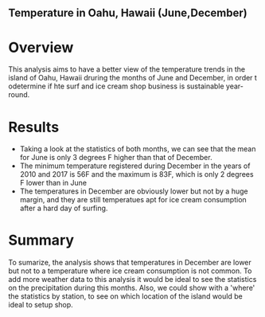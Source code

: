 ## Temperature in Oahu, Hawaii (June,December)

# Overview 

This analysis aims to have a better view of the temperature trends in the island of Oahu, Hawaii druring the months of June and December, in order t odetermine if hte surf and ice cream shop business is sustainable year-round.

# Results

- Taking a look at the statistics of both months, we can see that the mean for June is only 3 degrees F higher than that of December.
- The minimum temperature registered during December in the years of 2010 and 2017 is 56F and the maximum is 83F, which is only 2 degrees F lower than in June
- The temperatures in December are obviously lower but not by a huge margin, and they are still temperatues apt for ice cream consumption after a hard day of surfing.

# Summary

To sumarize, the analysis shows that temperatures in December are lower but not to a temperature where ice cream consumption is not common. To add more weather data to this analysis it would be ideal to see the statistics on the precipitation during this months. Also, we could show with a 'where' the statistics by station, to see on which location of the island would be ideal to setup shop.



